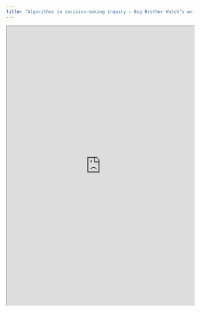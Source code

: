 ```yaml
---
title: "Algorithms in decision-making inquiry – Big Brother Watch’s written evidence to the Science and Technology Committee"
---
```



<iframe height="750" width="100%" src="https://ewelton.github.io/ktest/wiki.html#Algorithms%20in%20decision-making%20inquiry%20%E2%80%93%20Big%20Brother%20Watch%E2%80%99s%20written%20evidence%20to%20the%20Science%20and%20Technology%20Committee"></iframe>
